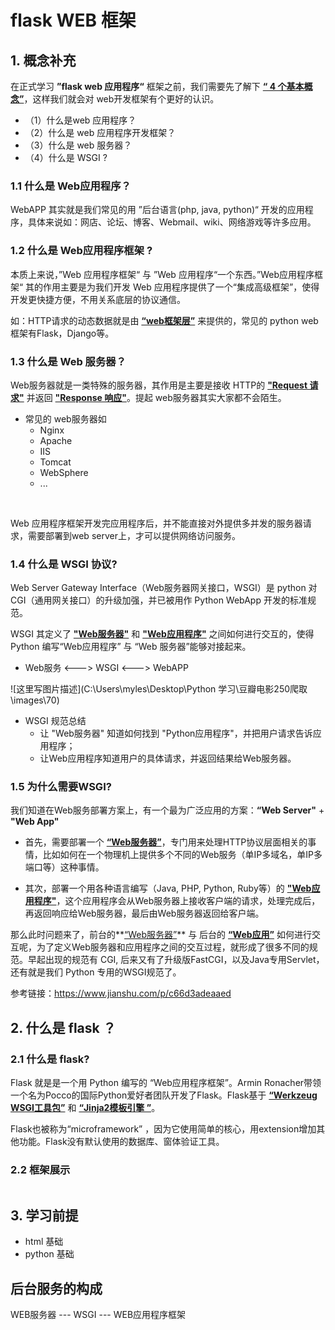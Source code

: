 # flask WEB 框架

## 1. 概念补充

在正式学习 **”flask web 应用程序“** 框架之前，我们需要先了解下 **<u>“ 4 个基本概念”</u>**，这样我们就会对 web开发框架有个更好的认识。

- （1）什么是web 应用程序？
- （2）什么是 web 应用程序开发框架？
- （3）什么是 web 服务器？
- （4）什么是 WSGI ?



### 1.1 什么是 Web应用程序？

WebAPP 其实就是我们常见的用 ”后台语言(php, java, python)“ 开发的应用程序，具体来说如：网店、论坛、博客、Webmail、wiki、网络游戏等许多应用。



### 1.2 什么是 Web应用程序框架 ?

本质上来说，”Web 应用程序框架“ 与 ”Web 应用程序“一个东西。”Web应用程序框架“ 其的作用主要是为我们开发 Web 应用程序提供了一个“集成高级框架”，使得开发更快捷方便，不用关系底层的协议通信。

如：HTTP请求的动态数据就是由 **<u>“web框架层”</u>** 来提供的，常见的 python web框架有Flask，Django等。



### 1.3 什么是 Web 服务器？

Web服务器就是一类特殊的服务器，其作用是主要是接收 HTTP的  **<u>"Request 请求"</u>** 并返回 **<u>"Response 响应"</u>**。提起 web服务器其实大家都不会陌生。

- 常见的 web服务器如
  - Nginx
  - Apache
  - IIS
  - Tomcat
  - WebSphere
  - ...

​	

Web 应用程序框架开发完应用程序后，并不能直接对外提供多并发的服务器请求，需要部署到web server上，才可以提供网络访问服务。

 

### 1.4  什么是 WSGI 协议?

Web Server Gateway Interface（Web服务器网关接口，WSGI）是 python 对CGI（通用网关接口）的升级加强，并已被用作 Python WebApp 开发的标准规范。 

WSGI 其定义了 **<u>"Web服务器"</u>** 和 **<u>"Web应用程序"</u>** 之间如何进行交互的，使得Python 编写“Web应用程序” 与 “Web 服务器”能够对接起来。

- Web服务 <---> WSGI <---> WebAPP

![这里写图片描述](C:\Users\myles\Desktop\Python 学习\豆瓣电影250爬取\images\70)

- WSGI 规范总结
  - 让 "Web服务器" 知道如何找到 "Python应用程序"，并把用户请求告诉应用程序；
  - 让Web应用程序知道用户的具体请求，并返回结果给Web服务器。



### 1.5 为什么需要WSGI?

我们知道在Web服务部署方案上，有一个最为广泛应用的方案：**“Web Server"** + **"Web App"**

- 首先，需要部署一个 **<u>“Web服务器”</u>**，专门用来处理HTTP协议层面相关的事情，比如如何在一个物理机上提供多个不同的Web服务（单IP多域名，单IP多端口等）这种事情。

- 其次，部署一个用各种语言编写（Java, PHP, Python, Ruby等）的 **<u>"Web应用程序"</u>**，这个应用程序会从Web服务器上接收客户端的请求，处理完成后，再返回响应给Web服务器，最后由Web服务器返回给客户端。

那么此时问题来了，前台的**<u>“Web服务器”</u>** 与 后台的 **<u>“Web应用”</u>** 如何进行交互呢，为了定义Web服务器和应用程序之间的交互过程，就形成了很多不同的规范。早起出现的规范有 CGI, 后来又有了升级版FastCGI，以及Java专用Servlet，还有就是我们 Python 专用的WSGI规范了。



参考链接：https://www.jianshu.com/p/c66d3adeaaed



## 2. 什么是 flask ？

### 2.1 什么是 flask?

Flask 就是是一个用 Python 编写的 “Web应用程序框架”。Armin Ronacher带领一个名为Pocco的国际Python爱好者团队开发了Flask。Flask基于 **<u>“Werkzeug WSGI工具包”</u>**  和  **<u>“Jinja2模板引擎 ”</u>**。

Flask也被称为“microframework” ，因为它使用简单的核心，用extension增加其他功能。Flask没有默认使用的数据库、窗体验证工具。



### 2.2 框架展示

```

```



## 3. 学习前提

- html 基础
- python 基础













## 后台服务的构成

WEB服务器 ---  WSGI --- WEB应用程序框架